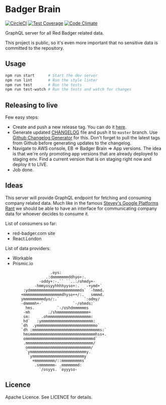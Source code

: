 Badger Brain
============

[![CircleCI](https://circleci.com/gh/redbadger/badger-brain.svg?style=shield)](https://circleci.com/gh/redbadger/badger-brain)
[![Test Coverage](https://coveralls.io/repos/github/redbadger/badger-brain/badge.svg?branch=master)](https://coveralls.io/github/redbadger/badger-brain?branch=master)
[![Code Climate](https://codeclimate.com/github/redbadger/badger-brain/badges/gpa.svg)](https://codeclimate.com/github/redbadger/badger-brain)

GraphQL server for all Red Badger related data.

This project is public, so it's even more important that no sensitive data is
committed to the repository.


## Usage

```sh
npm run start      # Start the dev server
npm run lint       # Run the style linter
npm run test       # Run the tests
npm run test-watch # Run the tests and watch for changes
```

## Releasing to live

Few easy steps:

* Create and push a new release tag. You can do it [here][releases].
* Generate updated [CHANGELOG][changelog] file and push it to `master` branch.
  Use [Github Changelog Generator][generator] for this. Don't forget to pull
  the latest tags from Github before generating updates to the changelog.
* Navigate to AWS console, EB => Badger Brain => App versions. The idea is
  that we're only promoting app versions that are already deployed to staging
  env. Find a current version that is on staging right now and deploy it to
  LIVE.
* Job done.

[releases]: https://github.com/redbadger/badger-brain/releases
[changelog]: https://github.com/redbadger/badger-brain/blob/master/CHANGELOG.md
[generator]: https://github.com/skywinder/github-changelog-generator

## Ideas

This server will provide GraphQL endpoint for fetching and consuming company
related data. Much like in the famous [Stevey's Google Platforms Rant][rant]
we should be able to have an interface for communicating company data for
whoever decides to consume it.

[rant]: https://gist.github.com/chitchcock/1281611

List of consumers so far:

* red-badger.com site
* React.London

List of data providers:

* Workable
* Prismic.io

```
                    .oys:
                  .:dmmmmmmmddhyo+:.
               -oddy+:-.`` ``..:/ohmdy+-
             -hmmyosyyhhhhyyso+:.   -+ymd+`
        :ydmmmmmmmmmmmmmmmmmmmmmmds`  -hmmd.
       +mmmmmmmmmmmmmmmmmdhyso++/:.   smmmd.
       ymmmmmmmmmdyo/:.`           `:odmy/
       -dmmmmh+-`             `-/ohmds:`
         hms.          `-/oshdmmmmmms
        -mh        ./shmmmmmmmmmmmmmm+
        sm:     .ohmmmmmmmmmmmmmmmmmmm:
        hd`   :ymmmmmmmmmmmmmmmmmmmmmmm:
       `dh  .ymmmmmmmmmmmmmmmmmmmmmmmmmmo`
       `dh :mmmmmmmmmmmmmmmmmmmmmmmmmmmmmms:`
        hmsmmmmmmmmmmmmmmmmmmmmmmmmmmmmmhss+.
        ommmmmmmmmmmmmmmmmmmmmmmmmmmmmmd`
        .mmmmmmmmmmmmmmmmmmmmmmmmmmmmmm/
         ommmmmmmmmmmmmmmmmmmmmmmmmmmm/
         `ymmmmmmmmmmmmmmmmmmmmmmmmmy.
          `ymmmmmmmmmmmmmmmmmmmmmmmy
            +mmmmmmmmm/::mmmmmmmmms`
             .smmmmmmm- .mmmmmmmd:
               `/osyys. `oyyyso-
```

## Licence

Apache Licence. See LICENCE for details.
